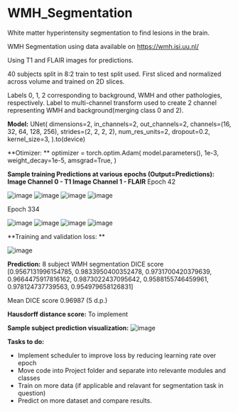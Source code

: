 # WMH_Segmentation
White matter hyperintensity segmentation to find lesions in the brain. 

WMH Segmentation using data available on https://wmh.isi.uu.nl/

Using T1 and FLAIR images for predictions. 

40 subjects split in 8:2 train to test split used. First sliced and normalized across volume and trained on 2D slices.

Labels 0, 1, 2 corresponding to background, WMH and other pathologies, respectively. Label to multi-channel transform used to create 2 channel representing WMH and background(merging class 0 and 2). 

**Model:**
UNet(
    dimensions=2,
    in_channels=2,
    out_channels=2,
    channels=(16, 32, 64, 128, 256),
    strides=(2, 2, 2, 2),
    num_res_units=2,
    dropout=0.2,
    kernel_size=3,
).to(device)

**Otimizer: **
optimizer = torch.optim.Adam(
    model.parameters(), 1e-3, weight_decay=1e-5, amsgrad=True, 
)

**Sample training Predictions at various epochs (Output=Predictions):**
**Image Channel 0 - T1
Image Channel 1 - FLAIR**
Epoch 42

![image](https://user-images.githubusercontent.com/43177212/115964885-6bbbbe00-a51e-11eb-8a0d-88f7785cbbb9.png)
![image](https://user-images.githubusercontent.com/43177212/115964889-6e1e1800-a51e-11eb-87f1-77ed2574ebd5.png)
![image](https://user-images.githubusercontent.com/43177212/115964890-6fe7db80-a51e-11eb-8c7c-e35fef4c83c4.png)
![image](https://user-images.githubusercontent.com/43177212/115964895-724a3580-a51e-11eb-8027-49d592be2832.png)

Epoch 334

![image](https://user-images.githubusercontent.com/43177212/115964967-d836bd00-a51e-11eb-9334-78cc3336076d.png)
![image](https://user-images.githubusercontent.com/43177212/115964972-db31ad80-a51e-11eb-8e22-77ae167bdbc2.png)
![image](https://user-images.githubusercontent.com/43177212/115964974-dcfb7100-a51e-11eb-9e71-ebf066538eb5.png)
![image](https://user-images.githubusercontent.com/43177212/115964975-df5dcb00-a51e-11eb-909d-0de1cdd4e659.png)


**Training and validation loss: **

![image](https://user-images.githubusercontent.com/43177212/115964730-b6890600-a51d-11eb-9f65-1ffa0ee043c4.png)

**Prediction:**
8 subject WMH segmentation DICE score
[0.9567131996154785, 0.9833950400352478, 0.9731700420379639, 0.9664475917816162, 0.9873022437095642, 0.9588155746459961, 0.978124737739563, 0.954979658126831]

Mean DICE score
0.96987 (5 d.p.)

**Hausdorff distance score:**
To implement

**Sample subject prediction visualization:**
![image](https://user-images.githubusercontent.com/43177212/115964521-cc49fb80-a51c-11eb-86a9-c664705cb316.png)


**Tasks to do:**
- Implement scheduler to improve loss by reducing learning rate over epoch
- Move code into Project folder and separate into relevante modules and classes
- Train on more data (if applicable and relavant for segmentation task in question)
- Predict on more dataset and compare results. 

